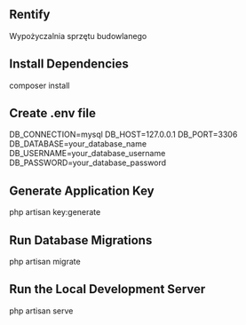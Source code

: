 ## Rentify
Wypożyczalnia sprzętu budowlanego

## Install Dependencies

composer install

## Create .env file

DB_CONNECTION=mysql
DB_HOST=127.0.0.1
DB_PORT=3306
DB_DATABASE=your_database_name
DB_USERNAME=your_database_username
DB_PASSWORD=your_database_password

## Generate Application Key

php artisan key:generate

## Run Database Migrations

php artisan migrate


## Run the Local Development Server

php artisan serve

